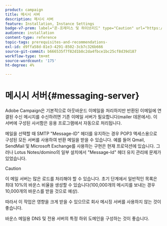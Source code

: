 ```yaml
---
product: campaign
title: 메시시 서버
description: 메시시 서버
feature: Installation, Instance Settings
badge-v7-prem: label="온-프레미스 및 하이브리드" type="Caution" url="https://experienceleague.adobe.com/docs/campaign-classic/using/installing-campaign-classic/architecture-and-hosting-models/hosting-models-lp/hosting-models.html?lang=ko" tooltip="온-프레미스 및 하이브리드 배포에만 적용"
audience: installation
content-type: reference
topic-tags: prerequisites-and-recommendations-
exl-id: d9ffa58d-81e3-4291-8502-3cb7c326b666
source-git-commit: b666535f7f82d1b8c2da4fbce1bc25cf8d39d187
workflow-type: tm+mt
source-wordcount: '175'
ht-degree: 4%

---
```


# 메시시 서버{#messaging-server}



Adobe Campaign은 기본적으로 아웃바운드 이메일을 처리하지만 반환된 이메일에 연결된 수신 메시지를 수신하려면 기존 이메일 서버가 필요합니다(mailer 데몬에서). 이 서버에 구성된 사서함은 응용 프로그램에서 자동으로 처리됩니다.

메일을 선택할 때 SMTP &quot;Message-ID&quot; 헤더를 유지하는 경우 POP3 액세스용으로 구성된 모든 서버를 사용하여 반환 메일을 받을 수 있습니다. 예를 들어 Qmail, SendMail 및 Microsoft Exchange를 사용하는 구현은 현재 프로덕션에 있습니다. 그러나 Lotus Notes/domino의 일부 설치에서 &quot;Message-Id&quot; 헤더 유지 관리에 문제가 있었습니다.

>[!CAUTION]
>
>이 메일 서버는 많은 로드를 처리해야 할 수 있습니다. 초기 단계에서 일반적인 목록은 최대 10%의 바운스 비율을 생성할 수 있습니다(100,000개의 메시지를 보내는 경우 10,000개의 바운스를 받을 것으로 예상).
>
>따라서 이 작업은 영향을 크게 받을 수 있으므로 회사 메시징 서버를 사용하지 않는 것이 좋습니다.
>
>바운스 메일용 DNS 및 전용 서버의 특정 하위 도메인을 구성하는 것이 좋습니다.
